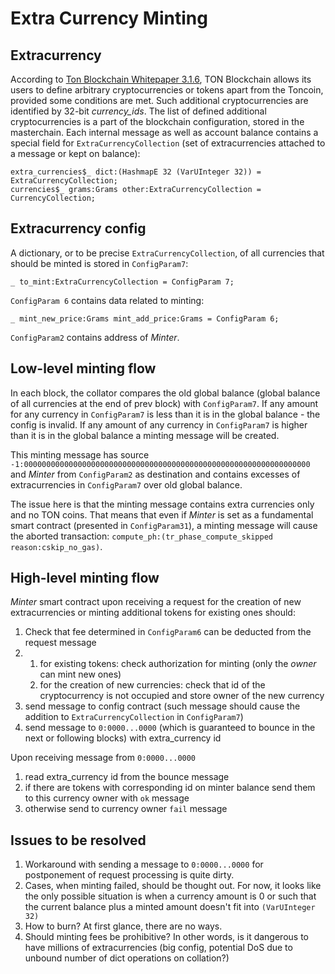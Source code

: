 # Extra Currency Minting

## Extracurrency

According to [Ton Blockchain Whitepaper 3.1.6](https://ton-blockchain.github.io/docs/tblkch.pdf#page=55), TON Blockchain allows its users to define arbitrary cryptocurrencies or tokens apart from the Toncoin, provided some conditions are met. Such additional cryptocurrencies are identified by 32-bit _currency\_ids_. The list of defined additional cryptocurrencies is a part of the blockchain configuration,
stored in the masterchain. Each internal message as well as account balance contains a special field for `ExtraCurrencyCollection` (set of extracurrencies attached to a message or kept on balance):

```tlb
extra_currencies$_ dict:(HashmapE 32 (VarUInteger 32)) = ExtraCurrencyCollection;
currencies$_ grams:Grams other:ExtraCurrencyCollection = CurrencyCollection;
```

## Extracurrency config

A dictionary, or to be precise `ExtraCurrencyCollection`, of all currencies that should be minted is stored in `ConfigParam7`:

```tlb
_ to_mint:ExtraCurrencyCollection = ConfigParam 7;
```

`ConfigParam 6` contains data related to minting:

```tlb
_ mint_new_price:Grams mint_add_price:Grams = ConfigParam 6;
```

`ConfigParam2` contains address of _Minter_.

## Low-level minting flow

In each block, the collator compares the old global balance (global balance of all currencies at the end of prev block) with `ConfigParam7`. If any amount for any currency in `ConfigParam7` is less than it is in the global balance - the config is invalid. If any amount of any currency in `ConfigParam7` is higher than it is in the global balance a minting message will be created.

This minting message has source `-1:0000000000000000000000000000000000000000000000000000000000000000` and _Minter_ from `ConfigParam2` as destination and contains excesses of extracurrencies in `ConfigParam7` over old global balance.

The issue here is that the minting message contains extra currencies only and no TON coins. That means that even if _Minter_ is set as a fundamental smart contract (presented in `ConfigParam31`), a minting message will cause the aborted transaction: `compute_ph:(tr_phase_compute_skipped reason:cskip_no_gas)`.

## High-level minting flow

_Minter_ smart contract upon receiving a request for the creation of new extracurrencies or minting additional tokens for existing ones should:

1. Check that fee determined in `ConfigParam6` can be deducted from the request message
2. 1. for existing tokens: check authorization for minting (only the _owner_ can mint new ones)
   2. for the creation of new currencies: check that id of the cryptocurrency is not occupied and store owner of the new currency
3. send message to config contract (such message should cause the addition to `ExtraCurrencyCollection` in `ConfigParam7`)
4. send message to `0:0000...0000` (which is guaranteed to bounce in the next or following blocks) with extra_currency id

Upon receiving message from `0:0000...0000`

1. read extra_currency id from the bounce message
2. if there are tokens with corresponding id on minter balance send them to this currency owner with `ok` message
3. otherwise send to currency owner `fail` message

## Issues to be resolved

1. Workaround with sending a message to `0:0000...0000` for postponement of request processing is quite dirty.
2. Cases, when minting failed, should be thought out. For now, it looks like the only possible situation is when a currency amount is 0 or such that the current balance plus a minted amount doesn't fit into `(VarUInteger 32)`
3. How to burn? At first glance, there are no ways.
4. Should minting fees be prohibitive? In other words, is it dangerous to have millions of extracurrencies (big config, potential DoS due to unbound number of dict operations on collation?)
